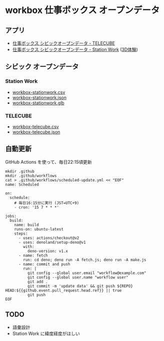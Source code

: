 # workbox 仕事ボックス オープンデータ

## アプリ

- [仕事ボックス シビックオープンデータ - TELECUBE](https://code4fukui.github.io/workbox/workbox-telecube.html)
- [仕事ボックス シビックオープンデータ - Station Work](https://code4fukui.github.io/workbox/workbox-stationwork.html) ([3D体験](https://code4fukui.github.io/workbox/workbox-stationwork-vr.html))

## シビック オープンデータ

### Station Work

- [workbox-stationwork.csv](workbox-stationwork.csv)
- [workbox-stationwork.json](workbox-stationwork.json)
- [workbox-stationwork.glb](workbox-stationwork.glb)

### TELECUBE

- [workbox-telecube.csv](workbox-telecube.csv)
- [workbox-telecube.json](workbox-telecube.json)

## 自動更新

GitHub Actions を使って、毎日22:15頃更新

```
mkdir .github
mkdir .github/workflows
cat > .github/workflows/scheduled-update.yml << "EOF"
name: Scheduled

on:
  schedule:
    # 毎日16:15分に実行 (JST=UTC+9)
    - cron: '15 7 * * *'

jobs:
  build:
    name: build
    runs-on: ubuntu-latest
    steps:
      - uses: actions/checkout@v2
      - uses: denoland/setup-deno@v1
        with:
          deno-version: v1.x
      - name: fetch
        run: cd deno; deno run -A fetch.js; deno run -A make.js
      - name: commit and push
        run: |
          git config --global user.email "workflow@example.com"
          git config --global user.name "workflow user"
          git add .
          git commit -m 'update data' && git push ${REPO} HEAD:${{github.event.pull_request.head.ref}} || true
          git push
EOF
```

## TODO

- 語彙設計
- Station Work に緯度経度がほしい
